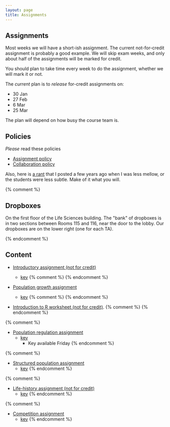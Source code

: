 ```yaml
---
layout: page
title: Assignments
---
```


## Assignments 

Most weeks we will have a short-ish assignment. The current not-for-credit assignment is probably a good example.  We will skip exam weeks, and only about half of the assignments will be marked for credit.

You should plan to take time every week to do the assignment, whether we will mark it or not.

The _current_ plan is to _release_ for-credit assignments on:

* 30 Jan
* 27 Feb
* 6 Mar
* 25 Mar

The plan will depend on how busy the course team is.

## Policies

_Please_ read these policies

* [Assignment policy](/assignment_policy.html)
* [Collaboration policy](/Collaboration.html)

Also, here is [a rant](/rant.html) that I posted a few years ago when I was less mellow, or the students were less subtle. Make of it what you will.

{% comment %} 
## Dropboxes

On the first floor of the Life Sciences building. The "bank" of dropboxes is in two sections between Rooms 115 and 116, near the door to the lobby. Our dropboxes are on the lower right (one for each TA).

{% endcomment %} 

## Content

* [Introductory assignment (not for credit)](/materials/intro.asn.pdf)
  * [key](materials/intro.key.pdf)
{% comment %} 
{% endcomment %} 

* [Population growth assignment](/materials/pg.asn.pdf)
  * [key](materials/pg.key.pdf)
{% comment %} 
{% endcomment %} 

* [Introduction to R worksheet (not for credit)](/materials/r.export.html).
{% comment %} 
{% endcomment %} 

{% comment %} 
* [Population regulation assignment](/materials/regulation.asn.pdf)
  * [key](/materials/regulation.key.pdf)
	* Key available Friday
{% endcomment %} 

{% comment %} 
* [Structured population assignment](/materials/structure.asn.pdf)
  * [key](/materials/structure.key.pdf)
{% endcomment %} 

{% comment %} 
* [Life-history assignment (not for credit)](/materials/life_history.asn.pdf)
  * [key](/materials/life_history.key.pdf)
{% endcomment %} 

{% comment %} 
* [Competition assignment](/materials/competition.asn.pdf)
  * [key](/materials/competition.key.pdf)
{% endcomment %} 
